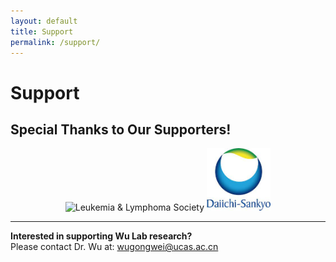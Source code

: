 ```yaml
---
layout: default
title: Support
permalink: /support/
---
```


# Support

## Special Thanks to Our Supporters!

<div align="center">
  <img src="/assets/img/lls_logo.png" alt="Leukemia & Lymphoma Society" height="100">  
  <img src="/assets/img/daiichi_sankyo_logo.png" alt="Daiichi Sankyo" height="100">
</div>

---

**Interested in supporting Wu Lab research?**  
Please contact Dr. Wu at: [wugongwei@ucas.ac.cn](mailto:wugongwei@ucas.ac.cn)
